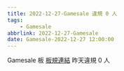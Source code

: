 ```yaml
---
title: 2022-12-27-Gamesale 違規 0 人
tags:
    - Gamesale
abbrlink: 2022-12-27-Gamesale
date: Gamesale-2022-12-27 12:00:00
---
```

Gamesale 板 [板規連結](https://www.ptt.cc/bbs/Gossiping/M.1637425085.A.07D.html)
昨天違規 0 人
